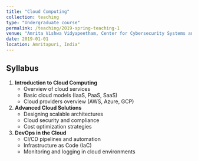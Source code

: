 ```yaml
---
title: "Cloud Computing"
collection: teaching
type: "Undergraduate course"
permalink: /teaching/2019-spring-teaching-1
venue: "Amrita Vishwa Vidyapeetham, Center for Cybersecurity Systems and Networks"
date: 2019-01-01
location: Amritapuri, India"
---
```

## Syllabus
1. **Introduction to Cloud Computing**
   - Overview of cloud services
   - Basic cloud models (IaaS, PaaS, SaaS)
   - Cloud providers overview (AWS, Azure, GCP)
2. **Advanced Cloud Solutions**
   - Designing scalable architectures
   - Cloud security and compliance
   - Cost optimization strategies
3. **DevOps in the Cloud**
   - CI/CD pipelines and automation
   - Infrastructure as Code (IaC)
   - Monitoring and logging in cloud environments